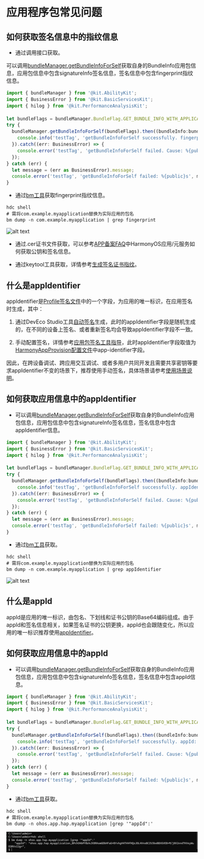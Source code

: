 # 应用程序包常见问题
<!--Kit: Ability Kit-->
<!--Subsystem: BundleManager-->
<!--Owner: @wanghang904-->
<!--Designer: @hanfeng6-->
<!--Tester: @kongjing2-->
<!--Adviser: @Brilliantry_Rui-->

## 如何获取签名信息中的指纹信息

* 通过调用接口获取。

可以调用[bundleManager.getBundleInfoForSelf](../reference/apis-ability-kit/js-apis-bundleManager.md#bundlemanagergetbundleinfoforself)获取自身的BundleInfo应用包信息，应用包信息中包含signatureInfo签名信息，签名信息中包含fingerprint指纹信息。

```ts
import { bundleManager } from '@kit.AbilityKit';
import { BusinessError } from '@kit.BasicServicesKit';
import { hilog } from '@kit.PerformanceAnalysisKit';

let bundleFlags = bundleManager.BundleFlag.GET_BUNDLE_INFO_WITH_APPLICATION | bundleManager.BundleFlag.GET_BUNDLE_INFO_WITH_SIGNATURE_INFO;
try {
  bundleManager.getBundleInfoForSelf(bundleFlags).then((bundleInfo:bundleManager.BundleInfo) => {
    console.info('testTag', 'getBundleInfoForSelf successfully. fingerprint: %{public}s', bundleInfo.signatureInfo.fingerprint);
  }).catch((err: BusinessError) => {
    console.error('testTag', 'getBundleInfoForSelf failed. Cause: %{public}s', err.message);
  });
} catch (err) {
  let message = (err as BusinessError).message;
  console.error('testTag', 'getBundleInfoForSelf failed: %{public}s', message);
}
```

* 通过[bm工具](../tools/bm-tool.md)获取fingerprint指纹信息。

```shell
hdc shell
# 需将com.example.myapplication替换为实际应用的包名
bm dump -n com.example.myapplication | grep fingerprint 
```

![alt text](figures/get_fingerprint.png)

* 通过.cer证书文件获取，可以参考[APP备案FAQ](https://developer.huawei.com/consumer/cn/doc/app/50130)中HarmonyOS应用/元服务如何获取公钥和签名信息。

* 通过keytool工具获取，详情参考[生成签名证书指纹](https://developer.huawei.com/consumer/cn/doc/AppGallery-connect-Guides/appgallerykit-preparation-game-0000001055356911#section147011294331)。

## 什么是appIdentifier

appIdentifier是<!--RP1-->[Profile签名文件](../security/app-provision-structure.md)<!--RP1End-->中的一个字段，为应用的唯一标识，在应用签名时生成，其中：

1. 通过DevEco Studio工具[自动签名](https://developer.huawei.com/consumer/cn/doc/harmonyos-guides/ide-signing#section18815157237)生成，此时的appIdentifier字段是随机生成的，在不同的设备上签名、或者重新签名均会导致appIdentifier字段不一致。
<!--RP2-->
2. 手动配置签名，详情参考[应用包签名工具指导](../security/hapsigntool-guidelines.md)，此时appIdentifier字段取值为[HarmonyAppProvision配置文件](../security/app-provision-structure.md)中app-identifier字段。 
<!--RP2End-->

因此，在跨设备调试、跨应用交互调试、或者多用户共同开发且需要共享密钥等要求appIdentifier不变的场景下，推荐使用手动签名，具体场景请参考[使用场景说明](https://developer.huawei.com/consumer/cn/doc/harmonyos-guides/ide-signing#section54361623194519)。

## 如何获取应用信息中的appIdentifier

* 可以调用[bundleManager.getBundleInfoForSelf](../reference/apis-ability-kit/js-apis-bundleManager.md#bundlemanagergetbundleinfoforself)获取自身的BundleInfo应用包信息，应用包信息中包含signatureInfo签名信息，签名信息中包含appIdentifier信息。

```ts
import { bundleManager } from '@kit.AbilityKit';
import { BusinessError } from '@kit.BasicServicesKit';
import { hilog } from '@kit.PerformanceAnalysisKit';

let bundleFlags = bundleManager.BundleFlag.GET_BUNDLE_INFO_WITH_APPLICATION | bundleManager.BundleFlag.GET_BUNDLE_INFO_WITH_SIGNATURE_INFO;
try {
  bundleManager.getBundleInfoForSelf(bundleFlags).then((bundleInfo:bundleManager.BundleInfo) => {
    console.info('testTag', 'getBundleInfoForSelf successfully. appIdentifier: %{public}s', bundleInfo.signatureInfo.appIdentifier);
  }).catch((err: BusinessError) => {
    console.error('testTag', 'getBundleInfoForSelf failed. Cause: %{public}s', err.message);
  });
} catch (err) {
  let message = (err as BusinessError).message;
  console.error('testTag', 'getBundleInfoForSelf failed: %{public}s', message);
}
```

* 通过[bm工具](../tools/bm-tool.md)获取。

```shell
hdc shell
# 需将com.example.myapplication替换为实际应用的包名
bm dump -n com.example.myapplication | grep appIdentifier
```

![alt text](figures/get_appIdentifier.png)


## 什么是appId

appId是应用的唯一标识，由包名、下划线和证书公钥的Base64编码组成。由于appId和签名信息相关，如果签名证书的公钥更换，appId也会跟随变化，所以应用的唯一标识推荐使用[appIdentifier](#什么是appidentifier)。

## 如何获取应用信息中的appId

* 可以调用[bundleManager.getBundleInfoForSelf](../reference/apis-ability-kit/js-apis-bundleManager.md#bundlemanagergetbundleinfoforself)获取自身的BundleInfo应用包信息，应用包信息中包含signatureInfo签名信息，签名信息中包含appId信息。

```ts
import { bundleManager } from '@kit.AbilityKit';
import { BusinessError } from '@kit.BasicServicesKit';
import { hilog } from '@kit.PerformanceAnalysisKit';

let bundleFlags = bundleManager.BundleFlag.GET_BUNDLE_INFO_WITH_APPLICATION | bundleManager.BundleFlag.GET_BUNDLE_INFO_WITH_SIGNATURE_INFO;
try {
  bundleManager.getBundleInfoForSelf(bundleFlags).then((bundleInfo:bundleManager.BundleInfo) => {
    console.info('testTag', 'getBundleInfoForSelf successfully. appId: %{public}s', bundleInfo.signatureInfo.appId);
  }).catch((err: BusinessError) => {
    console.error('testTag', 'getBundleInfoForSelf failed. Cause: %{public}s', err.message);
  });
} catch (err) {
  let message = (err as BusinessError).message;
  console.error('testTag', 'getBundleInfoForSelf failed: %{public}s', message);
}
```

* 通过[bm工具](../tools/bm-tool.md)获取。

```shell
hdc shell
# 需将com.example.myapplication替换为实际应用的包名
bm dump -n ohos.app.hap.myapplication |grep '"appId":'
```
![alt text](figures/get_appId.png)